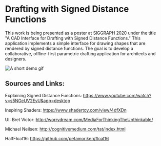 # Drafting with Signed Distance Functions
This work is being presented as a poster at SIGGRAPH 2020 under the title "A CAD Interface for Drafting with Signed Distance Functions." This application implements a simple interface for drawing shapes that are rendered by signed distance functions. The goal is to develop a collaborative, offline-first parametric drafting application for architects and designers.

![A short demo gif](draw.gif)

## Sources and Links:
Explaining Signed Distance Functions:
https://www.youtube.com/watch?v=s5NGeUV2EyU&app=desktop

Inspiring Shaders:
https://www.shadertoy.com/view/4dfXDn

UI:
Bret Victor:
http://worrydream.com/MediaForThinkingTheUnthinkable/

Michael Neilsen:
http://cognitivemedium.com/tat/index.html

HalfFloat16:
https://github.com/petamoriken/float16


